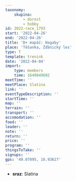 ```yaml
---
taxonomy:
    skupina:
        - dorost
        - hobby
id: 2022-race_1793
start: '2022-04-26'
end: '2022-04-26'
title: 'D+ mapáč: Hagaby'
place: 'Těšanka, Žďánický les'
type: T
template: trenink
date: '2022-04-04'
import:
    type: members
    time: 1649049602
meetTime: ''
meetPlace: Slatina
link: ''
eventTypeDescription: ''
startTime: ''
map: ''
terrain: ''
transport: ''
accomodation: ''
food: ''
leader: ''
note: ''
return: ''
price: ''
program: ''
thingsToTake: ''
signups: ''
gps: '49.07895, 16.93627'
---
```


* **sraz**: Slatina
